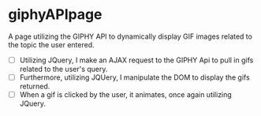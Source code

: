 # giphyAPIpage
A page utilizing the GIPHY API to dynamically display GIF images related to the topic the user entered.
- [ ] Utilizing JQuery, I make an AJAX request to the GIPHY Api to pull in gifs related to the user's query.
- [ ] Furthermore, utilizing JQUery, I manipulate the DOM to display the gifs returned.
- [ ] When a gif is clicked by the user, it animates, once again utilizing JQuery.
